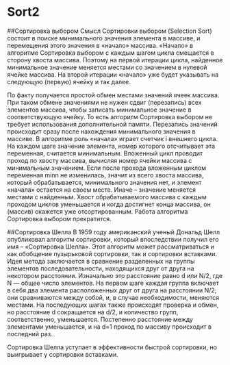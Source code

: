 # Sort2
##Сортировка выбором
Смысл Сортировки выбором (Selection Sort) состоит в поиске минимального значения элемента в массиве, и перемещения этого значения в «начало» массива.
«Начало» в алгоритме Сортировка выбором с каждым шагом цикла смещается в сторону хвоста массива. Поэтому на первой итерации цикла, найденное минимальное значение меняется местами со значением в нулевой ячейке массива. На второй итерации «начало» уже будет указывать на следующую (первую) ячейку и так далее.
 
По факту получается простой обмен местами значений ячеек массива. При таком обмене значениями не нужен сдвиг (перезапись) всех элементов массива, чтобы записать минимальное значение в соответствующую ячейку. То есть алгоритм Сортировка выбором не требует использования дополнительной памяти. Перезапись значений происходит сразу после нахождения минимального значения в массиве.
В алгоритме роль «начала» играет счетчик i внешнего цикла. На каждом шаге значение элемента, номер которого отсчитывает эта переменная, считается минимальным. Вложенный цикл проводит проход по хвосту массива, вычисляя номер ячейки массива с минимальным значением.
Если после прохода вложенным циклом переменная minn не изменилась, значит из всего хвоста массива, который обрабатывается, минимального значения нет, и элемент «начала» остается на своем месте. Иначе – значение меняется местами с найденным.
Хвост обрабатываемого массива с каждым проходом циклов уменьшается и когда достигнет конца массива, он (массив) окажется уже отсортированным. Работа алгоритма Сортировка выбором прекратится.

##Сортировка Шелла
В 1959 году американский ученый Дональд Шелл опубликовал алгоритм сортировки, который впоследствии получил его имя – «Сортировка Шелла». Этот алгоритм может рассматриваться и как обобщение пузырьковой сортировки, так и сортировки вставками.
Идея метода заключается в сравнение разделенных на группы элементов последовательности, находящихся друг от друга на некотором расстоянии. Изначально это расстояние равно d или N/2, где N — общее число элементов. На первом шаге каждая группа включает в себя два элемента расположенных друг от друга на расстоянии N/2; они сравниваются между собой, и, в случае необходимости, меняются местами. На последующих шагах также происходят проверка и обмен, но расстояние d сокращается на d/2, и количество групп, соответственно, уменьшается. Постепенно расстояние между элементами уменьшается, и на d=1 проход по массиву происходит в последний раз.

Сортировка Шелла уступает в эффективности быстрой сортировки, но выигрывает у сортировки вставками.
